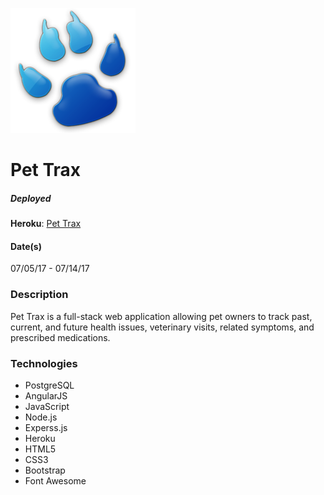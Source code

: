 ![Pet Trax logo](/public/images/blue-paw-logo.png)
# Pet Trax
##### Deployed
**Heroku**: [Pet Trax](https://pet-trax.herokuapp.com)
#### Date(s)
07/05/17 - 07/14/17
### Description
Pet Trax is a full-stack web application allowing pet owners to track past, current, and future health issues, veterinary visits, related symptoms, and prescribed medications.
### Technologies
- PostgreSQL
- AngularJS
- JavaScript
- Node.js
- Experss.js
- Heroku
- HTML5
- CSS3
- Bootstrap
- Font Awesome
